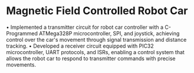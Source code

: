 # Magnetic Field Controlled Robot Car
• Implemented a transmitter circuit for robot car controller with a C-Programmed ATMega328P microcontroller, SPI, and joystick, achieving control over the car's movement through signal transmission and distance tracking. 
• Developed a receiver circuit equipped with PIC32 microcontroller, UART protocols, and ISRs, enabling a control system that allows the robot car to respond to transmitter commands with precise movements.
